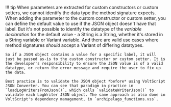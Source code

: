 !!! tip
    When parameters are extracted for custom constructors or custom setters, we cannot identify the data type the method signature expects. When adding the parameter to the custom constructor or custom setter, you can define the default value to use if the JSON object doesn't have that label. But it's not possible to identify the datatype of the *variable declaration* for the default value - a String is a String, whether it's stored in a String variable or Variant variable. And there are valid use cases where method signatures *should* accept a Variant of differing datatypes.

    So if a JSON object contains a value for a specific label, it will just be passed as-is to the custom constructor or custom setter. It is the developer's responsibility to ensure the JSON value is of a valid datatype, or return the error message and require the user to fix up the data.

    Best practice is to validate the JSON object *before* using VoltScript JSON Converter. You can see that paradigm in practice in `loadLogWritersFromJson()`, which calls `validateWriterJson()` to validate each LogWriter JSON object. The same approach is also done in VoltScript's dependency management, in `archipelago_functions.vss`.